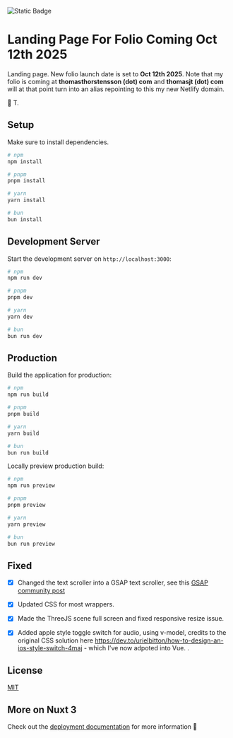 ![Static Badge](https://img.shields.io/badge/Nuxt3-green)

# Landing Page For Folio Coming Oct 12th 2025

Landing page. New folio launch date is set to **Oct 12th 2025**. Note that my folio is coming at **thomasthorstensson (dot) com** and **thomasjt (dot) com** will at that point turn into an alias repointing to this my new Netlify domain.

 :penguin: T.

## Setup

Make sure to install dependencies.

```bash
# npm
npm install

# pnpm
pnpm install

# yarn
yarn install

# bun
bun install
```

## Development Server

Start the development server on `http://localhost:3000`:

```bash
# npm
npm run dev

# pnpm
pnpm dev

# yarn
yarn dev

# bun
bun run dev
```

## Production

Build the application for production:

```bash
# npm
npm run build

# pnpm
pnpm build

# yarn
yarn build

# bun
bun run build
```

Locally preview production build:

```bash
# npm
npm run preview

# pnpm
pnpm preview

# yarn
yarn preview

# bun
bun run preview
```

## Fixed

- [X] Changed the text scroller into a GSAP text scroller, see this [GSAP community post](https://gsap.com/community/forums/topic/42921-horizontal-infinite-text-loop-without-empty-spaces/)

- [X] Updated CSS for most wrappers.

- [X] Made the ThreeJS scene full screen and fixed responsive resize issue.

- [X] Added apple style toggle switch for audio, using v-model, credits to the original CSS solution here https://dev.to/urielbitton/how-to-design-an-ios-style-switch-4maj - which I've now adpoted into Vue.
.

## License

[MIT](https://choosealicense.com/licenses/mit/)

## More on Nuxt 3

Check out the [deployment documentation](https://nuxt.com/docs/getting-started/deployment) for more information :penguin: